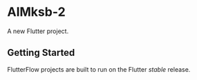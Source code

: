 # AIMksb-2

A new Flutter project.

## Getting Started

FlutterFlow projects are built to run on the Flutter _stable_ release.
